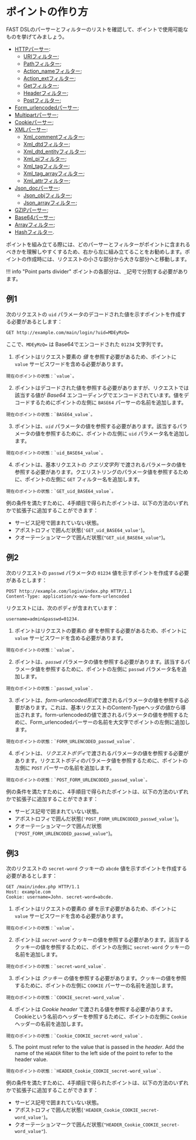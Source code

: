 [link-http]:                    parsers/http.md
[link-uri]:                     parsers/http.md#uri-filter
[link-path]:                    parsers/http.md#path-filter
[link-actionname]:              parsers/http.md#action_name-filter
[link-actionext]:               parsers/http.md#action_ext-filter
[link-get]:                     parsers/http.md#get-filter
[link-header]:                  parsers/http.md#header-filter
[link-post]:                    parsers/http.md#post-filter
[link-formurlencoded]:          parsers/form-urlencoded.md
[link-multipart]:               parsers/multipart.md
[link-cookie]:                  parsers/cookie.md
[link-xml]:                     parsers/xml.md
[link-xmlcomment]:              parsers/xml.md#xml_comment-filter
[link-xmldtd]:                  parsers/xml.md#xml_dtd-filter
[link-xmldtdentity]:            parsers/xml.md#xml_dtd_entity-filter
[link-xmlpi]:                   parsers/xml.md#xml_pi-filter
[link-xmltag]:                  parsers/xml.md#xml_tag-filter
[link-xmltagarray]:             parsers/xml.md#xml_tag_array-filter
[link-xmlattr]:                 parsers/xml.md#xml_attr-filter
[link-jsondoc]:                 parsers/json.md
[link-jsonobj]:                 parsers/json.md#jsonobj-filter
[link-jsonarray]:               parsers/json.md#jsonarray-filter
[link-array]:                   parsers/array.md
[link-hash]:                    parsers/hash.md
[link-gzip]:                    parsers/gzip.md
[link-base64]:                  parsers/base64.md

# ポイントの作り方
FAST DSLのパーサーとフィルターのリストを確認して、ポイントで使用可能なものを挙げてみましょう。
* [HTTPパーサー][link-http]:
    * [URIフィルター][link-uri];
    * [Pathフィルター][link-path];
    * [Action_nameフィルター][link-actionname];
    * [Action_extフィルター][link-actionext];
    * [Getフィルター][link-get];
    * [Headerフィルター][link-header];
    * [Postフィルター][link-post];
* [Form_urlencodedパーサー][link-formurlencoded];
* [Multipartパーサー][link-multipart];
* [Cookieパーサー][link-cookie];
* [XMLパーサー][link-xml]:
    * [Xml_commentフィルター][link-xmlcomment];
    * [Xml_dtdフィルター][link-xmldtd];
    * [Xml_dtd_entityフィルター][link-xmldtdentity];
    * [Xml_piフィルター][link-xmlpi];
    * [Xml_tagフィルター][link-xmltag];
    * [Xml_tag_arrayフィルター][link-xmltagarray];
    * [Xml_attrフィルター][link-xmlattr];
* [Json_docパーサー][link-jsondoc]:
    * [Json_objフィルター][link-jsonobj];
    * [Json_arrayフィルター][link-jsonarray];
* [GZIPパーサー][link-gzip];
* [Base64パーサー][link-base64];
* [Arrayフィルター][link-array];
* [Hashフィルター][link-hash].

ポイントを組み立てる際には、どのパーサーとフィルターがポイントに含まれるべきかを理解しやすくするため、右から左に組み立てることをお勧めします。ポイントの作成時には、リクエストの小さな部分から大きな部分へと移動します。

!!! info "Point parts divider"
    ポイントの各部分は、`_`記号で分割する必要があります。

## 例1 

次のリクエストの `uid` パラメータのデコードされた値を示すポイントを作成する必要があるとします：

```
GET http://example.com/main/login/?uid=MDEyMzQ=
```

ここで、`MDEyMzQ=` は Base64でエンコードされた `01234` 文字列です。

1.   ポイントはリクエスト要素の *値* を参照す必要があるため、ポイントに `value` サービスワードを含める必要があります。

    現在のポイントの状態：`value`。

2.   ポイントはデコードされた値を参照する必要がありますが、リクエストでは該当する値が *Base64* エンコーディングでエンコードされています。値をデコードするためにポイントの左側に `BASE64` パーサーの名前を追加します。
       
    現在のポイントの状態：`BASE64_value`。

3.   ポイントは、*`uid`* パラメータの値を参照する必要があります。該当するパラメータの値を参照するために、ポイントの左側に `uid` パラメータ名を追加します。 
    
    現在のポイントの状態：`uid_BASE64_value`。

4.   ポイントは、基本リクエストの *クエリ文字列* で渡されるパラメータの値を参照する必要があります。クエリストリングのパラメータ値を参照するために、ポイントの左側に `GET` フィルター名を追加します。 
    
    現在のポイントの状態：`GET_uid_BASE64_value`。



例の条件を満たすために、4手順目で得られたポイントは、以下の方法のいずれかで拡張子に追加することができます：
* サービス記号で囲まれていない状態。
* アポストロフィで囲んだ状態(`'GET_uid_BASE64_value'`)。
* クオーテーションマークで囲んだ状態(`"GET_uid_BASE64_value"`)。



## 例2

次のリクエストの `passwd` パラメータの `01234` 値を示すポイントを作成する必要があるとします：

```
POST http://example.com/login/index.php HTTP/1.1
Content-Type: application/x-www-form-urlencoded
```

リクエストには、次のボディが含まれています：

```
username=admin&passwd=01234.
```

1.   ポイントはリクエストの要素の *値* を参照する必要があるため、ポイントに `value` サービスワードを含める必要があります。
    
    現在のポイントの状態：`value`。

2.   ポイントは、*`passwd`* パラメータの値を参照する必要があります。該当するパラメータ値を参照するために、ポイントの左側に `passwd` パラメータ名を追加します。 
    
    現在のポイントの状態：`passwd_value`.

3.   ポイントは、*form-urlencoded形式*で渡されるパラメータの値を参照する必要があります。これは、基本リクエストのContent-Typeヘッダの値から導出されます。form-urlencodedの値で渡されるパラメータの値を参照するために、Form_urlencodedパーサーの名前を大文字でポイントの左側に追加します。 
    
    現在のポイントの状態：`FORM_URLENCODED_passwd_value`.

4.   ポイントは、*リクエストボディ*で渡されるパラメータの値を参照する必要があります。リクエストボディのパラメータ値を参照するために、ポイントの左側に `POST` パーサーの名前を追加します。
    
    現在のポイントの状態：`POST_FORM_URLENCODED_passwd_value`。



例の条件を満たすために、4手順目で得られたポイントは、以下の方法のいずれかで拡張子に追加することができます：
* サービス記号で囲まれていない状態。
* アポストロフィで囲んだ状態(`'POST_FORM_URLENCODED_passwd_value'`)。
* クオーテーションマークで囲んだ状態(`"POST_FORM_URLENCODED_passwd_value"`)。



## 例3

次のリクエストの `secret-word` クッキーの `abcde` 値を示すポイントを作成する必要があるとします：

```
GET /main/index.php HTTP/1.1
Host: example.com
Cookie: username=John. secret-word=abcde.
```

1.    ポイントはリクエストの要素の *値* を示す必要があるため、ポイントに `value` サービスワードを含める必要があります。

    現在のポイントの状態：`value`。

2.    ポイントは *`secret-word`* クッキーの値を参照する必要があります。該当するクッキーの値を参照するために、ポイントの左側に `secret-word` クッキーの名前を追加します。
    
    現在のポイントの状態：`secret-word_value`.

3.    ポイントは *クッキー* の値を参照する必要があります。クッキーの値を参照するために、ポイントの左側に `COOKIE` パーサーの名前を追加します。
    
    現在のポイントの状態：`COOKIE_secret-word_value`.

4.    ポイントは *Cookie header* で渡される値を参照する必要があります。Cookieという名前のヘッダーを参照するために、ポイントの左側に `Cookie` ヘッダーの名前を追加します。 
    
    現在のポイントの状態：`Cookie_COOKIE_secret-word_value`.

5.    The point must refer to the value that is passed in the *header*. Add the name of the `HEADER` filter to the left side of the point to refer to the header value.
    
    現在のポイントの状態：`HEADER_Cookie_COOKIE_secret-word_value`.



例の条件を満たすために、4手順目で得られたポイントは、以下の方法のいずれかで拡張子に追加することができます：
* サービス記号で囲まれていない状態。
* アポストロフィで囲んだ状態(`'HEADER_Cookie_COOKIE_secret-word_value'`)。
* クオーテーションマークで囲んだ状態(`"HEADER_Cookie_COOKIE_secret-word_value"`).